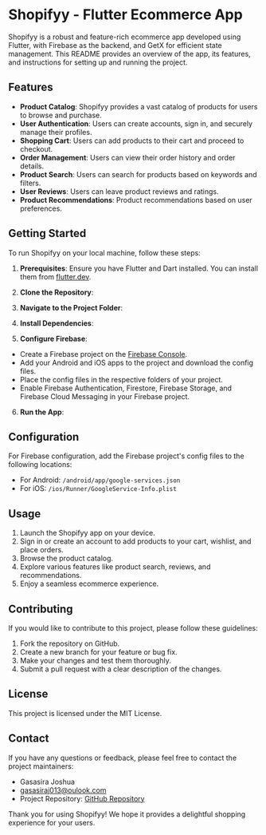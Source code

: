 # Shopifyy - Flutter Ecommerce App

Shopifyy is a robust and feature-rich ecommerce app developed using Flutter, with Firebase as the backend, and GetX for efficient state management. This README provides an overview of the app, its features, and instructions for setting up and running the project.

## Features

- **Product Catalog**: Shopifyy provides a vast catalog of products for users to browse and purchase.
- **User Authentication**: Users can create accounts, sign in, and securely manage their profiles.
- **Shopping Cart**: Users can add products to their cart and proceed to checkout.
- **Order Management**: Users can view their order history and order details.
- **Product Search**: Users can search for products based on keywords and filters.
- **User Reviews**: Users can leave product reviews and ratings.
- **Product Recommendations**: Product recommendations based on user preferences.

## Getting Started

To run Shopifyy on your local machine, follow these steps:

1. **Prerequisites**: Ensure you have Flutter and Dart installed. You can install them from [flutter.dev](https://flutter.dev/docs/get-started/install).

2. **Clone the Repository**:


3. **Navigate to the Project Folder**:


4. **Install Dependencies**:


5. **Configure Firebase**:

- Create a Firebase project on the [Firebase Console](https://console.firebase.google.com/).
- Add your Android and iOS apps to the project and download the config files.
- Place the config files in the respective folders of your project.
- Enable Firebase Authentication, Firestore, Firebase Storage, and Firebase Cloud Messaging in your Firebase project.

6. **Run the App**:


## Configuration

For Firebase configuration, add the Firebase project's config files to the following locations:

- For Android: `/android/app/google-services.json`
- For iOS: `/ios/Runner/GoogleService-Info.plist`

## Usage

1. Launch the Shopifyy app on your device.
2. Sign in or create an account to add products to your cart, wishlist, and place orders.
3. Browse the product catalog.
5. Explore various features like product search, reviews, and recommendations.
6. Enjoy a seamless ecommerce experience.


## Contributing

If you would like to contribute to this project, please follow these guidelines:

1. Fork the repository on GitHub.
2. Create a new branch for your feature or bug fix.
3. Make your changes and test them thoroughly.
4. Submit a pull request with a clear description of the changes.

## License

This project is licensed under the MIT License.

## Contact

If you have any questions or feedback, please feel free to contact the project maintainers:

- Gasasira Joshua
- gasasiraj013@oulook.com
- Project Repository: [GitHub Repository](https://github.com/Ghasasira/shopifyy)

Thank you for using Shopifyy! We hope it provides a delightful shopping experience for your users.
